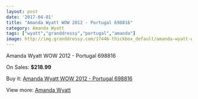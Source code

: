 ```yaml
---
layout: post
date: '2017-04-01'
title: "Amanda Wyatt WOW 2012 - Portugal 698816"
category: Amanda Wyatt
tags: ["wyatt","granddressy","portugal","amanda"]
image: http://img.granddressy.com/17446-thickbox_default/amanda-wyatt-wow-2012-portugal-698816.jpg
---
```

Amanda Wyatt WOW 2012 - Portugal 698816

On Sales: **$218.99**
<a href="https://www.granddressy.com/en/amanda-wyatt/16448-amanda-wyatt-wow-2012-portugal-698816.html"><amp-img layout="responsive" width="600" height="600" src="//img.granddressy.com/17446-thickbox_default/amanda-wyatt-wow-2012-portugal-698816.jpg" alt="Amanda Wyatt WOW 2012 - Portugal 698816 0" /></a>

Buy it: [Amanda Wyatt WOW 2012 - Portugal 698816](https://www.granddressy.com/en/amanda-wyatt/16448-amanda-wyatt-wow-2012-portugal-698816.html "Amanda Wyatt WOW 2012 - Portugal 698816")

View more: [Amanda Wyatt](https://www.granddressy.com/en/27-amanda-wyatt "Amanda Wyatt")